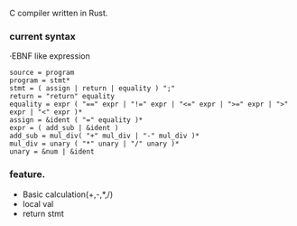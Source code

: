 C compiler written in Rust.

### current syntax
·EBNF like expression
```
source = program
program = stmt*
stmt = ( assign | return | equality ) ";"
return = "return" equality
equality = expr ( "==" expr | "!=" expr | "<=" expr | ">=" expr | ">" expr | "<" expr )*
assign = &ident ( "=" equality )*
expr = ( add_sub | &ident )
add_sub = mul_div( "+" mul_div | "-" mul_div )*
mul_div = unary ( "*" unary | "/" unary )*
unary = &num | &ident
```

### feature.
* Basic calculation(+,-,*,/)
* local val
* return stmt